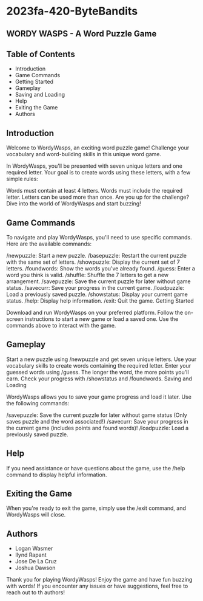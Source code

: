 # 2023fa-420-ByteBandits

WORDY WASPS - A Word Puzzle Game
-
Table of Contents
-----------------
- Introduction
- Game Commands
- Getting Started
- Gameplay
- Saving and Loading
- Help
- Exiting the Game
- Authors
 
Introduction
-----------------

Welcome to WordyWasps, an exciting word puzzle game! Challenge your vocabulary and word-building skills in this unique word game.

In WordyWasps, you'll be presented with seven unique letters and one required letter. Your goal is to create words using these letters, with a few simple rules:

Words must contain at least 4 letters.
Words must include the required letter.
Letters can be used more than once.
Are you up for the challenge? Dive into the world of WordyWasps and start buzzing!

Game Commands
-----------------

To navigate and play WordyWasps, you'll need to use specific commands. Here are the available commands:

/newpuzzle: Start a new puzzle.
/basepuzzle: Restart the current puzzle with the same set of letters.
/showpuzzle: Display the current set of 7 letters.
/foundwords: Show the words you've already found.
/guess: Enter a word you think is valid.
/shuffle: Shuffle the 7 letters to get a new arrangement.
/savepuzzle: Save the current puzzle for later without game status.
/savecurr: Save your progress in the current game.
/loadpuzzle: Load a previously saved puzzle.
/showstatus: Display your current game status.
/help: Display help information.
/exit: Quit the game.
Getting Started

Download and run WordyWasps on your preferred platform.
Follow the on-screen instructions to start a new game or load a saved one.
Use the commands above to interact with the game.

Gameplay
-----------------

Start a new puzzle using /newpuzzle and get seven unique letters.
Use your vocabulary skills to create words containing the required letter.
Enter your guessed words using /guess.
The longer the word, the more points you'll earn.
Check your progress with /showstatus and /foundwords.
Saving and Loading

WordyWasps allows you to save your game progress and load it later. Use the following commands:

/savepuzzle: Save the current puzzle for later without game status (Only saves puzzle and the word associated!)
/savecurr: Save your progress in the current game (includes points and found words)!
/loadpuzzle: Load a previously saved puzzle.

Help
-----------------

If you need assistance or have questions about the game, use the /help command to display helpful information.

Exiting the Game
-----------------

When you're ready to exit the game, simply use the /exit command, and WordyWasps will close.

Authors
-----------------

- Logan Wasmer
- Ilynd Rapant
- Jose De La Cruz
- Joshua Dawson
  
Thank you for playing WordyWasps! Enjoy the game and have fun buzzing with words! If you encounter any issues or have suggestions, feel free to reach out to th authors!
